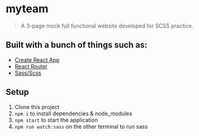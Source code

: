 # myteam

> A 3-page mock full functional website developed for SCSS practice.

## Built with a bunch of things such as:

- [Create React App](https://github.com/facebook/create-react-app)
- [React Router](https://github.com/remix-run/react-router)
- [Sass/Scss](https://github.com/sass/sass)

## Setup

1. Clone this project
2. `npm i` to install dependencies & node_modules
3. `npm start` to start the application
4. `npm run watch:sass` on the other terminal to run sass
